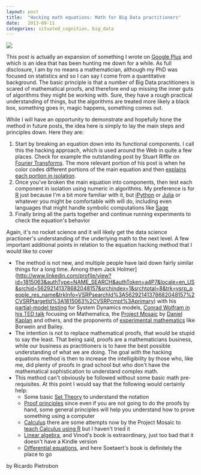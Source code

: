 ```yaml
---
layout: post
title:  "Hacking math equations: Math for Big Data practitioners"
date:   2013-09-11
categories: situated_cognition, big_data
---
```


![](https://lh3.googleusercontent.com/-XQ6g7dMjySo/Uid8d9gbdPI/AAAAAAAA3Y4/MwHG-ah2ngg/w700-h500-no/brown2.png)

This post is actually an expansion of something I wrote on [Google Plus](https://plus.google.com/106268032364497388036/posts/McTvKEVX5UW) and which is an idea that has been hunting me down for a while. As full disclosure, I am by no means a mathematician, although my PhD was focused on statistics and so I can say I come from a quantitative background. The basic principle is that a number of Big Data practitioners is scared of mathematical proofs, and therefore end up missing the inner guts of algorithms they might be working with. Sure, they have a rough practical understanding of things, but the algorithms are treated more likely a black box, something goes in, magic happens, something comes out.

While I will have an opportunity to demonstrate and hopefully hone the method in future posts, the idea here is simply to lay the main steps and principles down. Here they are:

1. Start by breaking an equation down into its functional components. I call this the hacking approach, which is used around the Web in quite a few places. Check for example the outstanding post by Stuart Riffle on [Fourier Transforms](http://www.altdevblogaday.com/2011/05/17/understanding-the-fourier-transform/). The more relevant portion of his post is when he color codes different portions of the main equation and then [explains each portion in isolation](http://altdevblogaday.com/wp-content/uploads/2011/05/DerivedDFT.png). 
2. Once you've broken the main equation into components, then test each component in isolation using numeric in algorithms. My preference is for [R](http://www.r-project.org/) just because I'm a bit more familiar with it, but [iPython](http://ipython.org/) or [Julia](http://julialang.org/) or whatever you might be comfortable with will do, including even languages that might handle symbolic computations like [Sage](http://www.sagemath.org/doc/reference/calculus/sage/calculus/calculus.html)
3. Finally bring all the parts together and continue running experiments to check the equation's behavior

Again, it's no rocket science and it will likely get the data science practioner's understanding of the underlying math to the next level. A few important additional points in relation to the equation hacking method that I would like to cover

* The method is not new, and multiple people have laid down fairly similar things for a long time. Among them Jack Holmer](http://www.linkedin.com/profile/view?id=1815063&authType=NAME_SEARCH&authToken=a4P7&locale=en_US&srchid=56292141378682048157&srchindex=1&srchtotal=8&trk=vsrp_people_res_name&trkInfo=VSRPsearchId%3A56292141378682048157%2CVSRPtargetId%3A1815063%2CVSRPcmpt%3Aprimary) with his [partial-model testing](http://www.systemdynamics.org/conferences/1983/proceed/parallel-vol2/homer920.pdf) for System Dynamics models, [Conrad Wolfram in his TED talk](http://www.ted.com/talks/conrad_wolfram_teaching_kids_real_math_with_computers.html) focusing on Mathematica, the [Project Mosaic](http://mosaic-web.org/) by [Daniel Kaplan](http://www.macalester.edu/~kaplan/) and others, and the proponents of [experimental mathematics](http://www.amazon.com/Mathematics-Experiment-2nd-Edition-Plausible/dp/1568814429/ref=sr_1_2?ie=UTF8&qid=1378739569&sr=8-2&keywords=experimental+mathematics) like Borwein and Bailey.
* The intention is not to replace mathematical proofs, that would be stupid to say the least. That being said, proofs are a mathematicians business, while our business as practitioners is to have the best possible understanding of what we are doing. The goal with the hacking equations method is then to increase the intelligibility by those who, like me, did plenty of proofs in grad school but who don't have the mathematical sophistication to understand complex math. 
* This method can't obviously be followed without some basic math pre-requisites. At this point I would say that the following would certainly help:
    * Some basic [Set Theory](http://www.amazon.com/Theory-Logic-Dover-Mathematics-ebook/dp/B00CB2MKPI/ref=sr_1_1?s=digital-text&ie=UTF8&qid=1378743111&sr=1-1&keywords=set+theory) to understand the notation 
    * [Proof principles](http://www.amazon.com/How-Solve-Mathematical-Princeton-ebook/dp/B0073X0IOA/ref=tmm_kin_title_0)  since even if you are not going to do the proofs by hand, some general principles will help you understand how to prove something using a computer
    * [Calculus](https://www.khanacademy.org/math/calculus) there are some attempts now by the Project Mosaic to [teach Calculus using R](http://test.causeweb.org/wiki/mosaic/index.php/Pub114) but I haven't tried it
    * [Linear algebra](http://www.amazon.com/Hands-On-Matrix-Algebra-Using-Applications/dp/9814313696), and Vinod's book is extraordinary, just too bad that it doesn't have a Kindle version
    * [Differential equations](http://www.amazon.com/Solving-Differential-Equations-Use-ebook/dp/B00DGERDI4/ref=tmm_kin_swatch_0?_encoding=UTF8&sr=&qid=), and here Soetaert's book is definitely the place to go

by Ricardo Pietrobon
